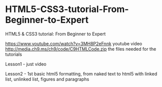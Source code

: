 # HTML5-CSS3-tutorial-From-Beginner-to-Expert
HTML5 &amp; CSS3 tutorial: From Beginner to Expert

https://www.youtube.com/watch?v=3MH8P2eFnnk youtube video
http://media.ch9.ms/ch9/code/C9HTMLCode.zip the files needed for the tutorials

Lesson1 - just video

Lesson2 - 1st basic html5 formatting, from naked text to html5 with linked list, unlinked list, figures and paragraphs
